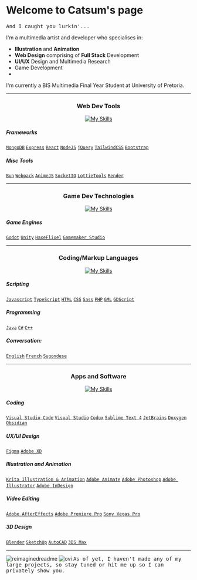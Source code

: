 # Welcome to Catsum's page 
<kbd>
 And I caught you lurkin'...
</kbd>

I'm a multimedia artist and developer who specialises in:
- **Illustration** and **Animation**
- **Web Design** comprising of **Full Stack** Development
- **UI/UX** Design and Multimedia Research
- Game Development
- 
I'm currently a BIS Multimedia Final Year Student at University of Pretoria.

<div align="center">

<hr/>

### Web Dev Tools

[![My Skills](https://skillicons.dev/icons?i=webpack,jquery,sass,mongodb,express,react,nodejs,bootstrap,tailwind,heroku,mysql,php,&perline=5)](https://skillicons.dev)

 <div align="left">
  
##### Frameworks
[`MongoDB`](https://mongodb.com)
[`Express`](https://expressjs.com)
[`React`](https://react.dev)
[`NodeJS`](https://nodejs.org)
[`jQuery`](https://jquery.com)
[`TailwindCSS`](https://tailwindcss.com)
[`Bootstrap`](https://getbootstrap.com)

##### Misc Tools
[`Bun`](https://bun.sh)
[`Webpack`](https://webpack.js.org)
[`AnimeJS`](https://animejs.com)
[`SocketIO`](https://socket.io)
[`LottieTools`](https://lottiefiles.com)
[`Render`](https://render.com)
 
</div>
 
<hr/>

### Game Dev Technologies

[![My Skills](https://skillicons.dev/icons?i=godot,unity,gamemakerstudio,haxeflixel&perline=5)](https://skillicons.dev)

<div align="left">

##### Game Engines
[`Godot`](https://www.godotengine.org)
[`Unity`](https://www.unity.com)
[`HaxeFlixel`](https://www.haxeflixel.com)
[`Gamemaker Studio`](https://www.gamemaker.io)

</div>

<hr/>

### Coding/Markup Languages

[![My Skills](https://skillicons.dev/icons?i=js,ts,html,css,java,cpp,cs,dotnet,haxe,wasm&perline=5)](https://skillicons.dev)

<div align="left">
 
##### Scripting
[`Javascript`](https://www.javascript.com)
[`TypeScript`](https://www.typescriptlang.org)
[`HTML`](https://developer.mozilla.org/en-US/docs/Learn/Getting_started_with_the_web/HTML_basics)
[`CSS`](https://developer.mozilla.org/en-US/docs/Learn/Getting_started_with_the_web/CSS_basics)
[`Sass`](https://sass-lang.com)
[`PHP`](https://www.php.net)
[`GML`](https://manual.yoyogames.com/GameMaker_Language/GameMaker_Language_Index.htm)
[`GDScript`](https://docs.godotengine.org/en/stable/tutorials/scripting/gdscript/gdscript_basics.html)
##### Programming
[`Java`](https://www.java.com)
[`C#`](https://learn.microsoft.com/en-us/dotnet/csharp/tour-of-csharp/)
[`C++`](https://www.cplusplus.com)
##### Conversation:
[`English`](https://en.wikipedia.org/wiki/English_language)
[`French`](https://en.wikipedia.org/wiki/French_language)
[`Sugondese`](https://en.wiktionary.org/wiki/Sugondese)
  
</div>

<hr/>

### Apps and Software

[![My Skills](https://skillicons.dev/icons?i=ae,pr,ai,sketchup,autocad,xd,figma,vscode,visualstudio,idea&perline=5)](https://skillicons.dev)

 <div align="left">
 
##### Coding
[`Visual Studio Code`](https://code.visualstudio.com)
[`Visual Studio`](https://visualstudio.microsoft.com)
[`Codux`](https://www.codux.com)
[`Sublime Text 4`](https://www.vegascreativesoftware.com/za/vegas-pro/)
[`JetBrains`](https://www.jetbrains.com)
[`Doxygen`](https://www.doxygen.nl)
[`Obsidian`](https://www.obsidian.md)
##### UX/UI Design
[`Figma`](https://www.figma.com)
[`Adobe XD`](https://www.adobe.com/products/xd.html)
##### Illustration and Animation
[`Krita Illustration & Animation`](https://krita.org)
[`Adobe Animate`](https://www.adobe.com/products/animate.html)
[`Adobe Photoshop`](https://www.adobe.com/products/photoshop.html)
[`Adobe Illustrator`](https://www.adobe.com/products/illustrator.html)
[`Adobe InDesign`](https://www.adobe.com/products/indesign.html)
##### Video Editing
[`Adobe AfterEffects`](https://www.adobe.com/products/aftereffects.html)
[`Adobe Premiere Pro`](https://www.adobe.com/products/premiere.html)
[`Sony Vegas Pro`](https://www.vegascreativesoftware.com/za/vegas-pro/)
##### 3D Design
[`Blender`](https://www.blender.org/)
[`SketchUp`](https://www.sketchup.com/)
[`AutoCAD`](https://www.blender.org/)
[`3DS Max`](https://www.autodesk.co.za/products/3ds-max/overview/)
  
 </div>

</div>

<hr/>

<img src="https://myreadme.vercel.app/api/embed/catsums?panels=userstatistics,toplanguages,commitgraph" alt="reimaginedreadme" />

<img src="https://github-readme-stats.vercel.app/api/top-langs?username=catsums&show_icons=true&locale=en&layout=compact&theme=chartreuse-dark" alt="ovi" />


<kbd>
As of yet, I haven't made any of my large projects, so stay tuned or hit me up so I can privately show you.
</kbd>
